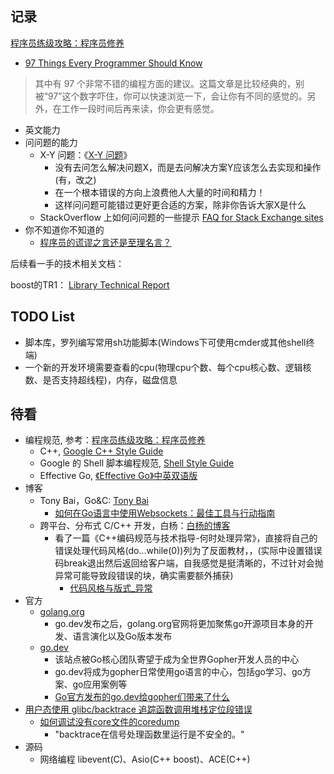 ## 记录

[程序员练级攻略：程序员修养](https://time.geekbang.org/column/article/8700)

* [97 Things Every Programmer Should Know](https://97-things-every-x-should-know.gitbooks.io/97-things-every-programmer-should-know/content/en/index.html)

>其中有 97 个非常不错的编程方面的建议。这篇文章是比较经典的，别被“97”这个数字吓住，你可以快速浏览一下，会让你有不同的感觉的。另外，在工作一段时间后再来读，你会更有感觉。

* 英文能力
* 问问题的能力
    - X-Y 问题：《[X-Y 问题](https://coolshell.cn/articles/10804.html)》
        + 没有去问怎么解决问题X，而是去问解决方案Y应该怎么去实现和操作(有，改之)
        + 在一个根本错误的方向上浪费他人大量的时间和精力！
        + 这样问问题可能错过更好更合适的方案，除非你告诉大家X是什么
    - StackOverflow 上如何问问题的一些提示 [FAQ for Stack Exchange sites](https://meta.stackexchange.com/questions/7931/faq-for-stack-exchange-sites)
* 你不知道你不知道的
    - [程序员的谎谬之言还是至理名言？](https://coolshell.cn/articles/4235.html)


后续看一手的技术相关文档：

boost的TR1：
[Library Technical Report](http://open-std.org/jtc1/sc22/wg21/docs/library_technical_report.html)

## TODO List

* 脚本库，罗列编写常用sh功能脚本(Windows下可使用cmder或其他shell终端)
* 一个新的开发环境需要查看的cpu(物理cpu个数、每个cpu核心数、逻辑核数、是否支持超线程)，内存，磁盘信息

## 待看

* 编程规范, 参考：[程序员练级攻略：程序员修养](https://time.geekbang.org/column/article/8700)
    - C++, [Google C++ Style Guide](https://google.github.io/styleguide/cppguide.html)
    - Google 的 Shell 脚本编程规范, [Shell Style Guide](https://google.github.io/styleguide/shell.xml)
    - Effective Go, [《Effective Go》中英双语版](https://bingohuang.gitbooks.io/effective-go-zh-en/content/)
* 博客
    - Tony Bai，Go&C: [Tony Bai](https://tonybai.com/articles/)
        + [如何在Go语言中使用Websockets：最佳工具与行动指南](https://tonybai.com/2019/09/28/how-to-build-websockets-in-go/)
    - 跨平台、分布式 C/C++ 开发，白杨：[白杨的博客](http://baiy.cn/)
        + 看了一篇《C++编码规范与技术指导-何时处理异常》，直接将自己的错误处理代码风格(do...while(0))列为了反面教材，，(实际中设置错误码break退出然后返回给客户端，自我感觉是挺清晰的，不过针对会抛异常可能导致段错误的块，确实需要额外捕获)
            * [代码风格与版式_异常](http://www.baiy.cn/doc/cpp/index.htm#%E4%BB%A3%E7%A0%81%E9%A3%8E%E6%A0%BC%E4%B8%8E%E7%89%88%E5%BC%8F_%E5%BC%82%E5%B8%B8)
* 官方
    - [golang.org](https://golang.org/)
        + go.dev发布之后，golang.org官网将更加聚焦go开源项目本身的开发、语言演化以及Go版本发布
    - [go.dev](https://go.dev/)
        + 该站点被Go核心团队寄望于成为全世界Gopher开发人员的中心
        + go.dev将成为gopher日常使用go语言的中心，包括go学习、go方案、go应用案例等
        + [Go官方发布的go.dev给gopher们带来了什么](https://tonybai.com/2019/11/14/what-the-godev-website-bring-to-gophers/)
* [用户态使用 glibc/backtrace 追踪函数调用堆栈定位段错误](https://blog.csdn.net/gatieme/article/details/84189280)
    - [如何调试没有core文件的coredump](https://zhuanlan.zhihu.com/p/56751496)
        + "backtrace在信号处理函数里运行是不安全的。"
* 源码
    - 网络编程 libevent(C)、Asio(C++ boost)、ACE(C++)
